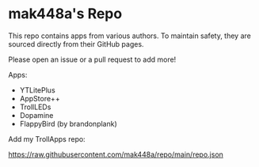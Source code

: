 # mak448a's Repo

This repo contains apps from various authors. To maintain safety, they are sourced directly from their GitHub pages.

Please open an issue or a pull request to add more!

Apps:
- YTLitePlus
- AppStore++
- TrollLEDs
- Dopamine
- FlappyBird (by brandonplank)

Add my TrollApps repo:

https://raw.githubusercontent.com/mak448a/repo/main/repo.json
